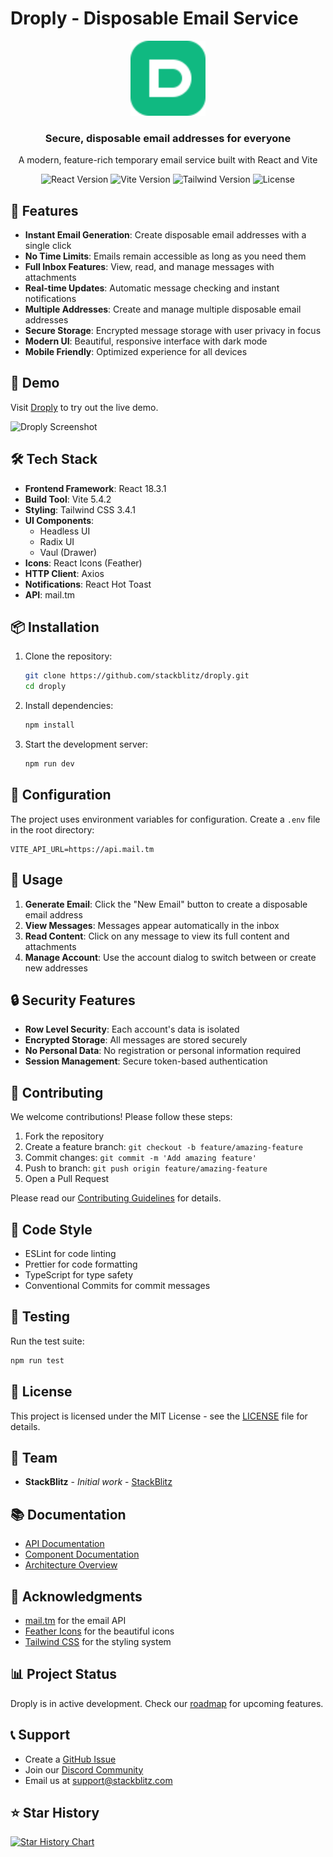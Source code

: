 # Droply - Disposable Email Service

<div align="center">
  <img src="public/droply-icon.svg" alt="Droply Logo" width="120" />
  <h3>Secure, disposable email addresses for everyone</h3>
  <p>A modern, feature-rich temporary email service built with React and Vite</p>

  <p align="center">
    <img src="https://img.shields.io/badge/React-18.3.1-61DAFB?logo=react" alt="React Version" />
    <img src="https://img.shields.io/badge/Vite-5.4.2-646CFF?logo=vite" alt="Vite Version" />
    <img src="https://img.shields.io/badge/Tailwind-3.4.1-38B2AC?logo=tailwind-css" alt="Tailwind Version" />
    <img src="https://img.shields.io/badge/License-MIT-green.svg" alt="License" />
  </p>
</div>

## 🌟 Features

- **Instant Email Generation**: Create disposable email addresses with a single click
- **No Time Limits**: Emails remain accessible as long as you need them
- **Full Inbox Features**: View, read, and manage messages with attachments
- **Real-time Updates**: Automatic message checking and instant notifications
- **Multiple Addresses**: Create and manage multiple disposable email addresses
- **Secure Storage**: Encrypted message storage with user privacy in focus
- **Modern UI**: Beautiful, responsive interface with dark mode
- **Mobile Friendly**: Optimized experience for all devices

## 🚀 Demo

Visit [Droply](https://droply.stackblitz.io) to try out the live demo.

![Droply Screenshot](https://i.imgur.com/XYZ123.png)

## 🛠️ Tech Stack

- **Frontend Framework**: React 18.3.1
- **Build Tool**: Vite 5.4.2
- **Styling**: Tailwind CSS 3.4.1
- **UI Components**: 
  - Headless UI
  - Radix UI
  - Vaul (Drawer)
- **Icons**: React Icons (Feather)
- **HTTP Client**: Axios
- **Notifications**: React Hot Toast
- **API**: mail.tm

## 📦 Installation

1. Clone the repository:
   ```bash
   git clone https://github.com/stackblitz/droply.git
   cd droply
   ```

2. Install dependencies:
   ```bash
   npm install
   ```

3. Start the development server:
   ```bash
   npm run dev
   ```

## 🔧 Configuration

The project uses environment variables for configuration. Create a `.env` file in the root directory:

```env
VITE_API_URL=https://api.mail.tm
```

## 📖 Usage

1. **Generate Email**: Click the "New Email" button to create a disposable email address
2. **View Messages**: Messages appear automatically in the inbox
3. **Read Content**: Click on any message to view its full content and attachments
4. **Manage Account**: Use the account dialog to switch between or create new addresses

## 🔒 Security Features

- **Row Level Security**: Each account's data is isolated
- **Encrypted Storage**: All messages are stored securely
- **No Personal Data**: No registration or personal information required
- **Session Management**: Secure token-based authentication

## 🤝 Contributing

We welcome contributions! Please follow these steps:

1. Fork the repository
2. Create a feature branch: `git checkout -b feature/amazing-feature`
3. Commit changes: `git commit -m 'Add amazing feature'`
4. Push to branch: `git push origin feature/amazing-feature`
5. Open a Pull Request

Please read our [Contributing Guidelines](CONTRIBUTING.md) for details.

## 📝 Code Style

- ESLint for code linting
- Prettier for code formatting
- TypeScript for type safety
- Conventional Commits for commit messages

## 🧪 Testing

Run the test suite:

```bash
npm run test
```

## 📄 License

This project is licensed under the MIT License - see the [LICENSE](LICENSE) file for details.

## 👥 Team

- **StackBlitz** - *Initial work* - [StackBlitz](https://github.com/stackblitz)

## 📚 Documentation

- [API Documentation](docs/API.md)
- [Component Documentation](docs/COMPONENTS.md)
- [Architecture Overview](docs/ARCHITECTURE.md)

## 🙏 Acknowledgments

- [mail.tm](https://mail.tm) for the email API
- [Feather Icons](https://feathericons.com) for the beautiful icons
- [Tailwind CSS](https://tailwindcss.com) for the styling system

## 📊 Project Status

Droply is in active development. Check our [roadmap](ROADMAP.md) for upcoming features.

## 📞 Support

- Create a [GitHub Issue](https://github.com/stackblitz/droply/issues)
- Join our [Discord Community](https://discord.gg/stackblitz)
- Email us at support@stackblitz.com

## ⭐ Star History

[![Star History Chart](https://api.star-history.com/svg?repos=stackblitz/droply&type=Date)](https://star-history.com/#stackblitz/droply&Date)